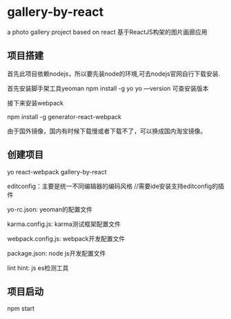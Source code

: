 # gallery-by-react
a photo gallery project based on react
基于ReactJS构架的图片画廊应用

## 项目搭建

首先此项目依赖nodejs，所以要先装node的环境,可去nodejs官网自行下载安装.

首先安装脚手架工具yeoman npm install -g yo yo —version 可查安装版本

接下来安装webpack

npm install -g generator-react-webpack

由于国外镜像，国内有时候下载慢或者下载不了，可以换成国内淘宝镜像。


## 创建项目

yo react-webpack gallery-by-react

editconfig：主要是统一不同编辑器的编码风格  //需要ide安装支持editconfig的插件

yo-rc.json: yeoman的配置文件

karma.config.js: karma测试框架配置文件

webpack.config.js: webpack开发配置文件

package.json: node js开发配置文件

lint hint: js es检测工具



## 项目启动

npm start
